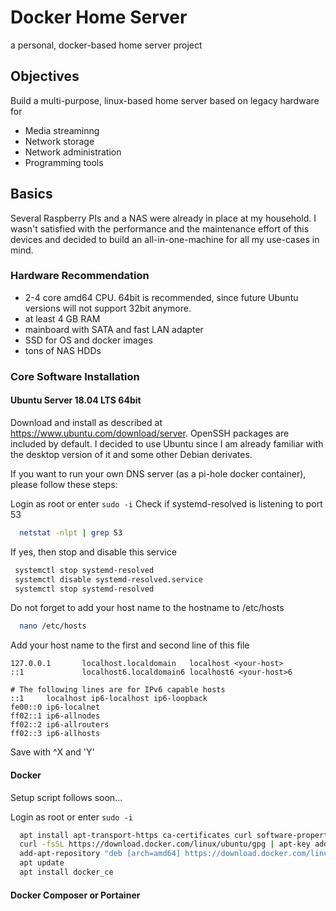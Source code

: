 # Docker Home Server
a personal, docker-based home server project

## Objectives 
Build a multi-purpose, linux-based home server based on legacy hardware for
- Media streaminng
- Network storage
- Network administration
- Programming tools

## Basics 
Several Raspberry PIs and a NAS were already in place at my household. I wasn't satisfied with the performance and the maintenance effort of this devices and decided to build an all-in-one-machine for all my use-cases in mind.

### Hardware Recommendation
- 2-4 core amd64 CPU. 64bit is recommended, since future Ubuntu versions will not support 32bit anymore.
- at least 4 GB RAM
- mainboard with SATA and fast LAN adapter 
- SSD for OS and docker images
- tons of NAS HDDs

### Core Software Installation
#### Ubuntu Server 18.04 LTS 64bit
Download and install as described at <https://www.ubuntu.com/download/server>. OpenSSH packages are included by default.
I decided to use Ubuntu since I am already familiar with the desktop version of it and some other Debian derivates. 

If you want to run your own DNS server (as a pi-hole docker container), please follow these steps:

Login as root or enter ```sudo -i```
Check if systemd-resolved is listening to port 53
```bash
  netstat -nlpt | grep 53
```
If yes, then stop and disable this service
```bash
 systemctl stop systemd-resolved
 systemctl disable systemd-resolved.service
 systemctl stop systemd-resolved
```
Do not forget to add your host name <your-host> to the hostname to /etc/hosts
```bash
  nano /etc/hosts
```
Add your host name to the first and second line of this file
```
127.0.0.1       localhost.localdomain   localhost <your-host>
::1             localhost6.localdomain6 localhost6 <your-host>6

# The following lines are for IPv6 capable hosts
::1     localhost ip6-localhost ip6-loopback
fe00::0 ip6-localnet
ff02::1 ip6-allnodes
ff02::2 ip6-allrouters
ff02::3 ip6-allhosts
```
Save with ^X and 'Y'

#### Docker
Setup script follows soon...

Login as root or enter ```sudo -i``` 

```bash
  apt install apt-transport-https ca-certificates curl software-properties-common
  curl -fsSL https://download.docker.com/linux/ubuntu/gpg | apt-key add -
  add-apt-repository "deb [arch=amd64] https://download.docker.com/linux/ubuntu $(lsb_release -cs) stable"
  apt update
  apt install docker_ce
```

#### Docker Composer or Portainer
